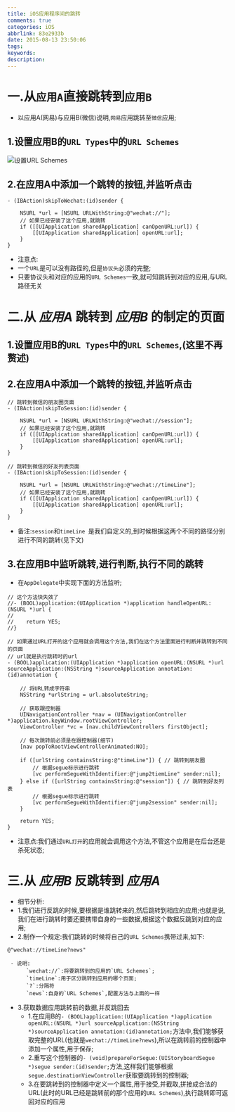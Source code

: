 ```yaml
---
title: iOS应用程序间的跳转
comments: true
categories: iOS
abbrlink: 83e2933b
date: 2015-08-13 23:50:06
tags: 
keywords:
description:
---
```


# 一.从`应用A`直接跳转到`应用B`

- 以应用A(网易)与应用B(微信)说明,`网易`应用跳转至`微信`应用;

<!-- more -->
## 1.设置应用B的`URL Types`中的`URL Schemes`
![设置URL Schemes](http://upload-images.jianshu.io/upload_images/590107-9a1e80511b9ca7b0.png?imageMogr2/auto-orient/strip|imageView2/2/w/1240)

## 2.在应用A中添加一个跳转的按钮,并监听点击
```
- (IBAction)skipToWechat:(id)sender { 

    NSURL *url = [NSURL URLWithString:@"wechat://"];
    // 如果已经安装了这个应用,就跳转
    if ([[UIApplication sharedApplication] canOpenURL:url]) {
        [[UIApplication sharedApplication] openURL:url];
    }
}
```

- 注意点:
 - 一个`URL`是可以没有路径的,但是`协议头`必须的完整;
 - 只要协议头和对应的应用的`URL Schemes`一致,就可知跳转到对应的应用,与URL路径无关


# 二.从 *应用A* 跳转到 *应用B* 的制定的页面

## 1.设置应用B的`URL Types`中的`URL Schemes`,(这里不再赘述)
## 2.在应用A中添加一个跳转的按钮,并监听点击

```objc
// 跳转到微信的朋友圈页面
- (IBAction)skipToSession:(id)sender {

    NSURL *url = [NSURL URLWithString:@"wechat://session"];
    // 如果已经安装了这个应用,就跳转
    if ([[UIApplication sharedApplication] canOpenURL:url]) {
        [[UIApplication sharedApplication] openURL:url];
    }   
}

// 跳转到微信的好友列表页面
- (IBAction)skipToSession:(id)sender {

    NSURL *url = [NSURL URLWithString:@"wechat://timeLine"];
    // 如果已经安装了这个应用,就跳转
    if ([[UIApplication sharedApplication] canOpenURL:url]) {
        [[UIApplication sharedApplication] openURL:url];
    }
}
```
- 备注:`session`和`timeLine `是我们自定义的,到时候根据这两个不同的路径分别进行不同的跳转(见下文)


## 3.在应用B中监听跳转,进行判断,执行不同的跳转
- 在`AppDelegate`中实现下面的方法监听;

```objc
// 这个方法快失效了
//- (BOOL)application:(UIApplication *)application handleOpenURL:(NSURL *)url {
//
//    return YES;
//}

// 如果通过URL打开的这个应用就会调用这个方法,我们在这个方法里面进行判断并跳转到不同的页面
// url就是执行跳转时的url
- (BOOL)application:(UIApplication *)application openURL:(NSURL *)url sourceApplication:(NSString *)sourceApplication annotation:(id)annotation {

    // 将URL转成字符串
    NSString *urlString = url.absoluteString;
    
    // 获取跟控制器
    UINavigationController *nav = (UINavigationController *)application.keyWindow.rootViewController;
    ViewController *vc = [nav.childViewControllers firstObject];
    
    // 每次跳转前必须是在跟控制器(细节)
    [nav popToRootViewControllerAnimated:NO];
    
    if ([urlString containsString:@"timeLine"]) { // 跳转到朋友圈
        // 根据segue标示进行跳转
        [vc performSegueWithIdentifier:@"jump2tiemLine" sender:nil];
    } else if ([urlString containsString:@"session"]) { // 跳转到好友列表
        // 根据segue标示进行跳转
        [vc performSegueWithIdentifier:@"jump2session" sender:nil];
    }
    
    return YES;
}
```
- 注意点:我们通过`URL打开`的应用就会调用这个方法,不管这个应用是在后台还是杀死状态;

# 三.从 *应用B* 反跳转到 *应用A* 
- 细节分析:
 - 1.我们进行反跳的时候,要根据是谁跳转来的,然后跳转到相应的应用;也就是说,我们在进行跳转时要还要携带自身的一些数据,根据这个数据反跳到对应的应用;
 -  2.制作一个规定:我们跳转的时候将自己的`URL Schemes`携带过来,如下:
```objc
@"wechat://timeLine?news"
```
     - 说明:
          `wechat://`:将要跳转到的应用的`URL Schemes`;
          `timeLine`:用于区分跳转到应用的哪个页面;
          `?`:分隔符
          `news`:自身的`URL Schemes`,配置方法与上面的一样
 - 3.获取数据应用跳转前的数据,并反跳回去
    - 1.在应用B的`- (BOOL)application:(UIApplication *)application openURL:(NSURL *)url sourceApplication:(NSString *)sourceApplication annotation:(id)annotation;`方法中,我们能够获取完整的URL(也就是`wechat://timeLine?news`),所以在跳转前的控制器中添加一个属性,用于保存;
    - 2.重写这个控制器的`- (void)prepareForSegue:(UIStoryboardSegue *)segue sender:(id)sender;`方法,这样我们能够根据`segue.destinationViewController`获取要跳转到的控制器;
    - 3.在要跳转到的控制器中定义一个属性,用于接受,并截取,拼接成合法的URL(此时的URL已经是跳转前的那个应用的`URL Schemes`),执行跳转即可返回对应的应用

